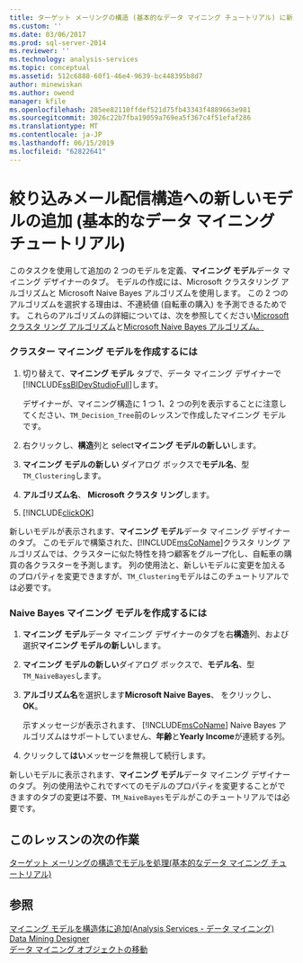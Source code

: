 ```yaml
---
title: ターゲット メーリングの構造 (基本的なデータ マイニング チュートリアル) に新しいモデルの追加 |Microsoft Docs
ms.custom: ''
ms.date: 03/06/2017
ms.prod: sql-server-2014
ms.reviewer: ''
ms.technology: analysis-services
ms.topic: conceptual
ms.assetid: 512c6888-60f1-46e4-9639-bc448395b8d7
author: minewiskan
ms.author: owend
manager: kfile
ms.openlocfilehash: 285ee82110ffdef521d75fb43343f4889663e981
ms.sourcegitcommit: 3026c22b7fba19059a769ea5f367c4f51efaf286
ms.translationtype: MT
ms.contentlocale: ja-JP
ms.lasthandoff: 06/15/2019
ms.locfileid: "62822641"
---
```

# <a name="adding-new-models-to-the-targeted-mailing-structure-basic-data-mining-tutorial"></a>絞り込みメール配信構造への新しいモデルの追加 (基本的なデータ マイニング チュートリアル)
  このタスクを使用して追加の 2 つのモデルを定義、**マイニング モデル**データ マイニング デザイナーのタブ。 モデルの作成には、Microsoft クラスタリング アルゴリズムと Microsoft Naive Bayes アルゴリズムを使用します。 この 2 つのアルゴリズムを選択する理由は、不連続値 (自転車の購入) を予測できるためです。 これらのアルゴリズムの詳細については、次を参照してください[Microsoft クラスタ リング アルゴリズム](../../2014/analysis-services/data-mining/microsoft-clustering-algorithm.md)と[Microsoft Naive Bayes アルゴリズム。](../../2014/analysis-services/data-mining/microsoft-naive-bayes-algorithm.md)  
  
### <a name="to-create-a-clustering-mining-model"></a>クラスター マイニング モデルを作成するには  
  
1.  切り替えて、**マイニング モデル** タブで、データ マイニング デザイナーで[!INCLUDE[ssBIDevStudioFull](../includes/ssbidevstudiofull-md.md)]します。  
  
     デザイナーが、マイニング構造に 1 つ 1、2 つの列を表示することに注意してください、`TM_Decision_Tree`前のレッスンで作成したマイニング モデルです。  
  
2.  右クリックし、**構造**列と select**マイニング モデルの新しい**します。  
  
3.  **マイニング モデルの新しい** ダイアログ ボックスで**モデル名**、型`TM_Clustering`します。  
  
4.  **アルゴリズム名**、 **Microsoft クラスタ リング**します。  
  
5.  [!INCLUDE[clickOK](../includes/clickok-md.md)]  
  
 新しいモデルが表示されます、**マイニング モデル**データ マイニング デザイナーのタブ。 このモデルで構築された、[!INCLUDE[msCoName](../includes/msconame-md.md)]クラスタ リング アルゴリズムでは、クラスターに似た特性を持つ顧客をグループ化し、自転車の購買の各クラスターを予測します。 列の使用法と、新しいモデルに変更を加えるのプロパティを変更できますが、`TM_Clustering`モデルはこのチュートリアルでは必要です。  
  
### <a name="to-create-a-naive-bayes-mining-model"></a>Naive Bayes マイニング モデルを作成するには  
  
1.  **マイニング モデル**データ マイニング デザイナーのタブを右**構造**列、および選択**マイニング モデルの新しい**します。  
  
2.  **マイニング モデルの新しい**ダイアログ ボックスで、**モデル名**、型`TM_NaiveBayes`します。  
  
3.  **アルゴリズム名**を選択します**Microsoft Naive Bayes**、 をクリックし、 **OK**。  
  
     示すメッセージが表示されます、 [!INCLUDE[msCoName](../includes/msconame-md.md)] Naive Bayes アルゴリズムはサポートしていません、**年齢**と**Yearly Income**が連続する列。  
  
4.  クリックして**はい**メッセージを無視して続行します。  
  
 新しいモデルに表示されます、**マイニング モデル**データ マイニング デザイナーのタブ。 列の使用法やこれですべてのモデルのプロパティを変更することができますのタブの変更は不要、`TM_NaiveBayes`モデルがこのチュートリアルでは必要です。  
  
## <a name="next-task-in-lesson"></a>このレッスンの次の作業  
 [ターゲット メーリングの構造でモデルを処理&#40;基本的なデータ マイニング チュートリアル&#41;](../../2014/tutorials/processing-models-in-the-targeted-mailing-structure-basic-data-mining-tutorial.md)  
  
## <a name="see-also"></a>参照  
 [マイニング モデルを構造体に追加&#40;Analysis Services - データ マイニング&#41;](../../2014/analysis-services/data-mining/add-mining-models-to-a-structure-analysis-services-data-mining.md)   
 [Data Mining Designer](../../2014/analysis-services/data-mining/data-mining-designer.md)   
 [データ マイニング オブジェクトの移動](../../2014/analysis-services/data-mining/moving-data-mining-objects.md)  
  
  

